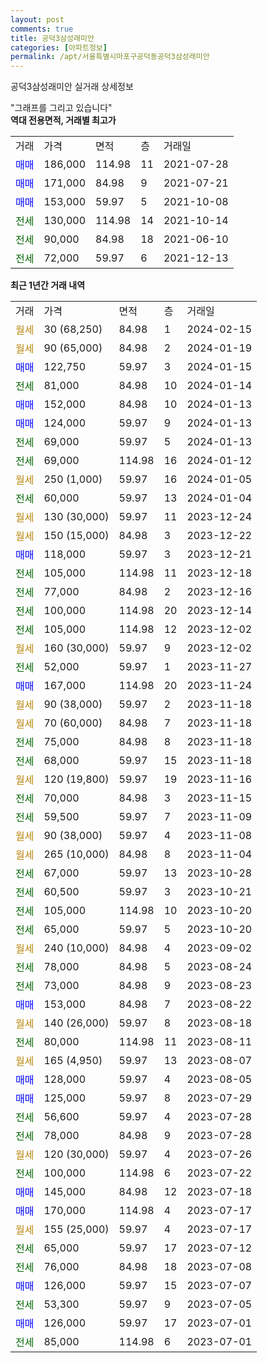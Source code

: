 ```yaml
---
layout: post
comments: true
title: 공덕3삼성래미안
categories: [아파트정보]
permalink: /apt/서울특별시마포구공덕동공덕3삼성래미안
---
```


공덕3삼성래미안 실거래 상세정보

<script type="text/javascript">
  google.charts.load('current', {'packages':['line', 'corechart']});
  google.charts.setOnLoadCallback(drawChart);

  function drawChart() {
    var data = new google.visualization.DataTable();
    data.addColumn('date', '거래일');
    data.addColumn('number', "매매");
    data.addColumn('number', "전세");
    data.addColumn('number', "전매");

    data.addRows([[new Date(Date.parse("2024-02-15")), null, null, null], [new Date(Date.parse("2024-01-19")), null, null, null], [new Date(Date.parse("2024-01-15")), 122750, null, null], [new Date(Date.parse("2024-01-14")), null, 81000, null], [new Date(Date.parse("2024-01-13")), 152000, null, null], [new Date(Date.parse("2024-01-13")), 124000, null, null], [new Date(Date.parse("2024-01-13")), null, 69000, null], [new Date(Date.parse("2024-01-12")), null, 69000, null], [new Date(Date.parse("2024-01-05")), null, null, null], [new Date(Date.parse("2024-01-04")), null, 60000, null], [new Date(Date.parse("2023-12-24")), null, null, null], [new Date(Date.parse("2023-12-22")), null, null, null], [new Date(Date.parse("2023-12-21")), 118000, null, null], [new Date(Date.parse("2023-12-18")), null, 105000, null], [new Date(Date.parse("2023-12-16")), null, 77000, null], [new Date(Date.parse("2023-12-14")), null, 100000, null], [new Date(Date.parse("2023-12-02")), null, 105000, null], [new Date(Date.parse("2023-12-02")), null, null, null], [new Date(Date.parse("2023-11-27")), null, 52000, null], [new Date(Date.parse("2023-11-24")), 167000, null, null], [new Date(Date.parse("2023-11-18")), null, null, null], [new Date(Date.parse("2023-11-18")), null, null, null], [new Date(Date.parse("2023-11-18")), null, 75000, null], [new Date(Date.parse("2023-11-18")), null, 68000, null], [new Date(Date.parse("2023-11-16")), null, null, null], [new Date(Date.parse("2023-11-15")), null, 70000, null], [new Date(Date.parse("2023-11-09")), null, 59500, null], [new Date(Date.parse("2023-11-08")), null, null, null], [new Date(Date.parse("2023-11-04")), null, null, null], [new Date(Date.parse("2023-10-28")), null, 67000, null], [new Date(Date.parse("2023-10-21")), null, 60500, null], [new Date(Date.parse("2023-10-20")), null, 105000, null], [new Date(Date.parse("2023-10-20")), null, 65000, null], [new Date(Date.parse("2023-09-02")), null, null, null], [new Date(Date.parse("2023-08-24")), null, 78000, null], [new Date(Date.parse("2023-08-23")), null, 73000, null], [new Date(Date.parse("2023-08-22")), 153000, null, null], [new Date(Date.parse("2023-08-18")), null, null, null], [new Date(Date.parse("2023-08-11")), null, 80000, null], [new Date(Date.parse("2023-08-07")), null, null, null], [new Date(Date.parse("2023-08-05")), 128000, null, null], [new Date(Date.parse("2023-07-29")), 125000, null, null], [new Date(Date.parse("2023-07-28")), null, 56600, null], [new Date(Date.parse("2023-07-28")), null, 78000, null], [new Date(Date.parse("2023-07-26")), null, null, null], [new Date(Date.parse("2023-07-22")), null, 100000, null], [new Date(Date.parse("2023-07-18")), 145000, null, null], [new Date(Date.parse("2023-07-17")), 170000, null, null], [new Date(Date.parse("2023-07-17")), null, null, null], [new Date(Date.parse("2023-07-12")), null, 65000, null], [new Date(Date.parse("2023-07-08")), null, 76000, null], [new Date(Date.parse("2023-07-07")), 126000, null, null], [new Date(Date.parse("2023-07-05")), null, 53300, null], [new Date(Date.parse("2023-07-01")), 126000, null, null], [new Date(Date.parse("2023-07-01")), null, 85000, null]]);

    var options = {
      hAxis: {
        format: 'yyyy/MM/dd'
      },    
      lineWidth: 0,
      pointsVisible: true,    
      title: '최근 1년간 유형별 실거래가 분포',
      legend: { position: 'bottom' }
    };

    var formatter = new google.visualization.NumberFormat({pattern:'###,###'} );
    formatter.format(data, 1);
    formatter.format(data, 2);
    
    setTimeout(function() {
        var chart = new google.visualization.LineChart(document.getElementById('columnchart_material'));
        chart.draw(data, (options));
        document.getElementById('loading').style.display = 'none';
    }, 200);
  }
</script>


<div id="loading" style="z-index:20; display: block; margin-left: 0px">"그래프를 그리고 있습니다"</div>
<div id="columnchart_material" style="width: 95%; margin-left: 0px; display: block"></div>
<!-- contents start -->
<b>역대 전용면적, 거래별 최고가</b>
<table class="sortable">
    <tr>
      <td>거래</td>
      <td>가격</td>
      <td>면적</td>
      <td>층</td>
      <td>거래일</td>
    </tr>
        <tr>
          <td><a style="color: blue">매매</a></td>
          <td>186,000</td>
          <td>114.98</td>
          <td>11</td>
          <td>2021-07-28</td>
        </tr>            <tr>
          <td><a style="color: blue">매매</a></td>
          <td>171,000</td>
          <td>84.98</td>
          <td>9</td>
          <td>2021-07-21</td>
        </tr>            <tr>
          <td><a style="color: blue">매매</a></td>
          <td>153,000</td>
          <td>59.97</td>
          <td>5</td>
          <td>2021-10-08</td>
        </tr>        
        <tr>
              <td><a style="color: darkgreen">전세</a></td>
              <td>130,000</td>
              <td>114.98</td>
              <td>14</td>
              <td>2021-10-14</td>
            </tr>            <tr>
              <td><a style="color: darkgreen">전세</a></td>
              <td>90,000</td>
              <td>84.98</td>
              <td>18</td>
              <td>2021-06-10</td>
            </tr>            <tr>
              <td><a style="color: darkgreen">전세</a></td>
              <td>72,000</td>
              <td>59.97</td>
              <td>6</td>
              <td>2021-12-13</td>
            </tr>        
    
</table>

<b>최근 1년간 거래 내역</b>

<table class="sortable">
    <tr>
      <td>거래</td>
      <td>가격</td>
      <td>면적</td>
      <td>층</td>
      <td>거래일</td>
    </tr>
    <tr>
      <td><a style="color: darkgoldenrod">월세</a></td>
      <td>30 (68,250)</td>
      <td>84.98</td>
      <td>1</td>
      <td>2024-02-15</td>
    </tr>          <tr>
      <td><a style="color: darkgoldenrod">월세</a></td>
      <td>90 (65,000)</td>
      <td>84.98</td>
      <td>2</td>
      <td>2024-01-19</td>
    </tr>          <tr>
      <td><a style="color: blue">매매</a></td>
      <td>122,750</td>
      <td>59.97</td>
      <td>3</td>
      <td>2024-01-15</td>
    </tr>          <tr>
      <td><a style="color: darkgreen">전세</a></td>
      <td>81,000</td>
      <td>84.98</td>
      <td>10</td>
      <td>2024-01-14</td>
    </tr>          <tr>
      <td><a style="color: blue">매매</a></td>
      <td>152,000</td>
      <td>84.98</td>
      <td>10</td>
      <td>2024-01-13</td>
    </tr>          <tr>
      <td><a style="color: blue">매매</a></td>
      <td>124,000</td>
      <td>59.97</td>
      <td>9</td>
      <td>2024-01-13</td>
    </tr>          <tr>
      <td><a style="color: darkgreen">전세</a></td>
      <td>69,000</td>
      <td>59.97</td>
      <td>5</td>
      <td>2024-01-13</td>
    </tr>          <tr>
      <td><a style="color: darkgreen">전세</a></td>
      <td>69,000</td>
      <td>114.98</td>
      <td>16</td>
      <td>2024-01-12</td>
    </tr>          <tr>
      <td><a style="color: darkgoldenrod">월세</a></td>
      <td>250 (1,000)</td>
      <td>59.97</td>
      <td>16</td>
      <td>2024-01-05</td>
    </tr>          <tr>
      <td><a style="color: darkgreen">전세</a></td>
      <td>60,000</td>
      <td>59.97</td>
      <td>13</td>
      <td>2024-01-04</td>
    </tr>          <tr>
      <td><a style="color: darkgoldenrod">월세</a></td>
      <td>130 (30,000)</td>
      <td>59.97</td>
      <td>11</td>
      <td>2023-12-24</td>
    </tr>          <tr>
      <td><a style="color: darkgoldenrod">월세</a></td>
      <td>150 (15,000)</td>
      <td>84.98</td>
      <td>3</td>
      <td>2023-12-22</td>
    </tr>          <tr>
      <td><a style="color: blue">매매</a></td>
      <td>118,000</td>
      <td>59.97</td>
      <td>3</td>
      <td>2023-12-21</td>
    </tr>          <tr>
      <td><a style="color: darkgreen">전세</a></td>
      <td>105,000</td>
      <td>114.98</td>
      <td>11</td>
      <td>2023-12-18</td>
    </tr>          <tr>
      <td><a style="color: darkgreen">전세</a></td>
      <td>77,000</td>
      <td>84.98</td>
      <td>2</td>
      <td>2023-12-16</td>
    </tr>          <tr>
      <td><a style="color: darkgreen">전세</a></td>
      <td>100,000</td>
      <td>114.98</td>
      <td>20</td>
      <td>2023-12-14</td>
    </tr>          <tr>
      <td><a style="color: darkgreen">전세</a></td>
      <td>105,000</td>
      <td>114.98</td>
      <td>12</td>
      <td>2023-12-02</td>
    </tr>          <tr>
      <td><a style="color: darkgoldenrod">월세</a></td>
      <td>160 (30,000)</td>
      <td>59.97</td>
      <td>9</td>
      <td>2023-12-02</td>
    </tr>          <tr>
      <td><a style="color: darkgreen">전세</a></td>
      <td>52,000</td>
      <td>59.97</td>
      <td>1</td>
      <td>2023-11-27</td>
    </tr>          <tr>
      <td><a style="color: blue">매매</a></td>
      <td>167,000</td>
      <td>114.98</td>
      <td>20</td>
      <td>2023-11-24</td>
    </tr>          <tr>
      <td><a style="color: darkgoldenrod">월세</a></td>
      <td>90 (38,000)</td>
      <td>59.97</td>
      <td>2</td>
      <td>2023-11-18</td>
    </tr>          <tr>
      <td><a style="color: darkgoldenrod">월세</a></td>
      <td>70 (60,000)</td>
      <td>84.98</td>
      <td>7</td>
      <td>2023-11-18</td>
    </tr>          <tr>
      <td><a style="color: darkgreen">전세</a></td>
      <td>75,000</td>
      <td>84.98</td>
      <td>8</td>
      <td>2023-11-18</td>
    </tr>          <tr>
      <td><a style="color: darkgreen">전세</a></td>
      <td>68,000</td>
      <td>59.97</td>
      <td>15</td>
      <td>2023-11-18</td>
    </tr>          <tr>
      <td><a style="color: darkgoldenrod">월세</a></td>
      <td>120 (19,800)</td>
      <td>59.97</td>
      <td>19</td>
      <td>2023-11-16</td>
    </tr>          <tr>
      <td><a style="color: darkgreen">전세</a></td>
      <td>70,000</td>
      <td>84.98</td>
      <td>3</td>
      <td>2023-11-15</td>
    </tr>          <tr>
      <td><a style="color: darkgreen">전세</a></td>
      <td>59,500</td>
      <td>59.97</td>
      <td>7</td>
      <td>2023-11-09</td>
    </tr>          <tr>
      <td><a style="color: darkgoldenrod">월세</a></td>
      <td>90 (38,000)</td>
      <td>59.97</td>
      <td>4</td>
      <td>2023-11-08</td>
    </tr>          <tr>
      <td><a style="color: darkgoldenrod">월세</a></td>
      <td>265 (10,000)</td>
      <td>84.98</td>
      <td>8</td>
      <td>2023-11-04</td>
    </tr>          <tr>
      <td><a style="color: darkgreen">전세</a></td>
      <td>67,000</td>
      <td>59.97</td>
      <td>13</td>
      <td>2023-10-28</td>
    </tr>          <tr>
      <td><a style="color: darkgreen">전세</a></td>
      <td>60,500</td>
      <td>59.97</td>
      <td>3</td>
      <td>2023-10-21</td>
    </tr>          <tr>
      <td><a style="color: darkgreen">전세</a></td>
      <td>105,000</td>
      <td>114.98</td>
      <td>10</td>
      <td>2023-10-20</td>
    </tr>          <tr>
      <td><a style="color: darkgreen">전세</a></td>
      <td>65,000</td>
      <td>59.97</td>
      <td>5</td>
      <td>2023-10-20</td>
    </tr>          <tr>
      <td><a style="color: darkgoldenrod">월세</a></td>
      <td>240 (10,000)</td>
      <td>84.98</td>
      <td>4</td>
      <td>2023-09-02</td>
    </tr>          <tr>
      <td><a style="color: darkgreen">전세</a></td>
      <td>78,000</td>
      <td>84.98</td>
      <td>5</td>
      <td>2023-08-24</td>
    </tr>          <tr>
      <td><a style="color: darkgreen">전세</a></td>
      <td>73,000</td>
      <td>84.98</td>
      <td>9</td>
      <td>2023-08-23</td>
    </tr>          <tr>
      <td><a style="color: blue">매매</a></td>
      <td>153,000</td>
      <td>84.98</td>
      <td>7</td>
      <td>2023-08-22</td>
    </tr>          <tr>
      <td><a style="color: darkgoldenrod">월세</a></td>
      <td>140 (26,000)</td>
      <td>59.97</td>
      <td>8</td>
      <td>2023-08-18</td>
    </tr>          <tr>
      <td><a style="color: darkgreen">전세</a></td>
      <td>80,000</td>
      <td>114.98</td>
      <td>11</td>
      <td>2023-08-11</td>
    </tr>          <tr>
      <td><a style="color: darkgoldenrod">월세</a></td>
      <td>165 (4,950)</td>
      <td>59.97</td>
      <td>13</td>
      <td>2023-08-07</td>
    </tr>          <tr>
      <td><a style="color: blue">매매</a></td>
      <td>128,000</td>
      <td>59.97</td>
      <td>4</td>
      <td>2023-08-05</td>
    </tr>          <tr>
      <td><a style="color: blue">매매</a></td>
      <td>125,000</td>
      <td>59.97</td>
      <td>8</td>
      <td>2023-07-29</td>
    </tr>          <tr>
      <td><a style="color: darkgreen">전세</a></td>
      <td>56,600</td>
      <td>59.97</td>
      <td>4</td>
      <td>2023-07-28</td>
    </tr>          <tr>
      <td><a style="color: darkgreen">전세</a></td>
      <td>78,000</td>
      <td>84.98</td>
      <td>9</td>
      <td>2023-07-28</td>
    </tr>          <tr>
      <td><a style="color: darkgoldenrod">월세</a></td>
      <td>120 (30,000)</td>
      <td>59.97</td>
      <td>4</td>
      <td>2023-07-26</td>
    </tr>          <tr>
      <td><a style="color: darkgreen">전세</a></td>
      <td>100,000</td>
      <td>114.98</td>
      <td>6</td>
      <td>2023-07-22</td>
    </tr>          <tr>
      <td><a style="color: blue">매매</a></td>
      <td>145,000</td>
      <td>84.98</td>
      <td>12</td>
      <td>2023-07-18</td>
    </tr>          <tr>
      <td><a style="color: blue">매매</a></td>
      <td>170,000</td>
      <td>114.98</td>
      <td>4</td>
      <td>2023-07-17</td>
    </tr>          <tr>
      <td><a style="color: darkgoldenrod">월세</a></td>
      <td>155 (25,000)</td>
      <td>59.97</td>
      <td>4</td>
      <td>2023-07-17</td>
    </tr>          <tr>
      <td><a style="color: darkgreen">전세</a></td>
      <td>65,000</td>
      <td>59.97</td>
      <td>17</td>
      <td>2023-07-12</td>
    </tr>          <tr>
      <td><a style="color: darkgreen">전세</a></td>
      <td>76,000</td>
      <td>84.98</td>
      <td>18</td>
      <td>2023-07-08</td>
    </tr>          <tr>
      <td><a style="color: blue">매매</a></td>
      <td>126,000</td>
      <td>59.97</td>
      <td>15</td>
      <td>2023-07-07</td>
    </tr>          <tr>
      <td><a style="color: darkgreen">전세</a></td>
      <td>53,300</td>
      <td>59.97</td>
      <td>9</td>
      <td>2023-07-05</td>
    </tr>          <tr>
      <td><a style="color: blue">매매</a></td>
      <td>126,000</td>
      <td>59.97</td>
      <td>17</td>
      <td>2023-07-01</td>
    </tr>          <tr>
      <td><a style="color: darkgreen">전세</a></td>
      <td>85,000</td>
      <td>114.98</td>
      <td>6</td>
      <td>2023-07-01</td>
    </tr>      </table>
<!-- contents end -->    

